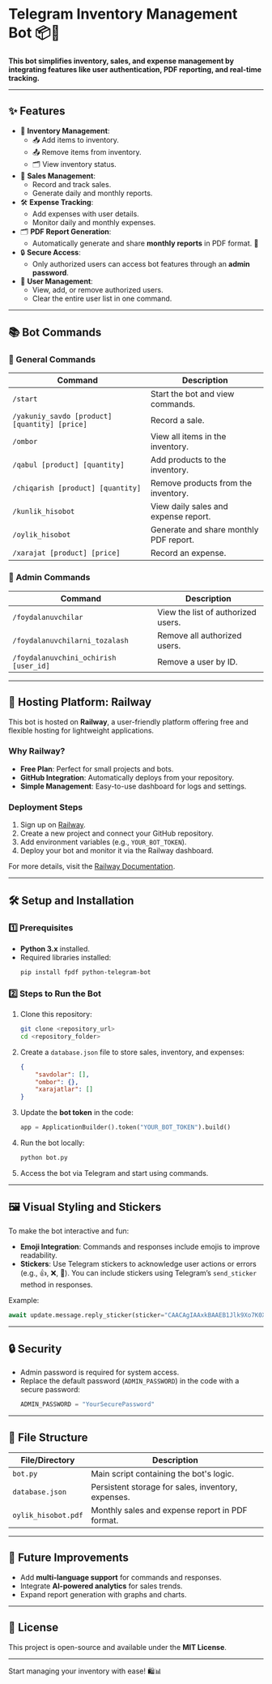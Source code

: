
# Telegram Inventory Management Bot 📦🤖

**This bot simplifies inventory, sales, and expense management by integrating features like user authentication, PDF reporting, and real-time tracking.** 

---

## ✨ Features
- 🛒 **Inventory Management**:
  - 📥 Add items to inventory.
  - 📤 Remove items from inventory.
  - 🗂 View inventory status.
- 💸 **Sales Management**:
  - Record and track sales.
  - Generate daily and monthly reports.
- 🛠️ **Expense Tracking**:
  - Add expenses with user details.
  - Monitor daily and monthly expenses.
- 🗂️ **PDF Report Generation**:
  - Automatically generate and share **monthly reports** in PDF format. 📝
- 🔒 **Secure Access**:
  - Only authorized users can access bot features through an **admin password**.
- 🤝 **User Management**:
  - View, add, or remove authorized users.
  - Clear the entire user list in one command.

---

## 📚 Bot Commands

### 👤 General Commands
| Command                          | Description                          |
|----------------------------------|--------------------------------------|
| `/start`                         | Start the bot and view commands.     |
| `/yakuniy_savdo [product] [quantity] [price]` | Record a sale.               |
| `/ombor`                         | View all items in the inventory.     |
| `/qabul [product] [quantity]`    | Add products to the inventory.       |
| `/chiqarish [product] [quantity]`| Remove products from the inventory.  |
| `/kunlik_hisobot`                | View daily sales and expense report. |
| `/oylik_hisobot`                 | Generate and share monthly PDF report. |
| `/xarajat [product] [price]`     | Record an expense.                   |

### 🔧 Admin Commands
| Command                          | Description                          |
|----------------------------------|--------------------------------------|
| `/foydalanuvchilar`              | View the list of authorized users.   |
| `/foydalanuvchilarni_tozalash`   | Remove all authorized users.         |
| `/foydalanuvchini_ochirish [user_id]` | Remove a user by ID.           |

---

## 🚀 Hosting Platform: Railway

This bot is hosted on **Railway**, a user-friendly platform offering free and flexible hosting for lightweight applications.

### Why Railway?
- **Free Plan**: Perfect for small projects and bots.
- **GitHub Integration**: Automatically deploys from your repository.
- **Simple Management**: Easy-to-use dashboard for logs and settings.

### Deployment Steps
1. Sign up on [Railway](https://railway.app/).
2. Create a new project and connect your GitHub repository.
3. Add environment variables (e.g., `YOUR_BOT_TOKEN`).
4. Deploy your bot and monitor it via the Railway dashboard.

For more details, visit the [Railway Documentation](https://railway.app/docs).

---

## 🛠 Setup and Installation

### 1️⃣ Prerequisites
- **Python 3.x** installed.
- Required libraries installed:
  ```bash
  pip install fpdf python-telegram-bot
  ```

### 2️⃣ Steps to Run the Bot
1. Clone this repository:
   ```bash
   git clone <repository_url>
   cd <repository_folder>
   ```

2. Create a `database.json` file to store sales, inventory, and expenses:
   ```json
   {
       "savdolar": [],
       "ombor": {},
       "xarajatlar": []
   }
   ```

3. Update the **bot token** in the code:
   ```python
   app = ApplicationBuilder().token("YOUR_BOT_TOKEN").build()
   ```

4. Run the bot locally:
   ```bash
   python bot.py
   ```

5. Access the bot via Telegram and start using commands.

---

## 🖼 Visual Styling and Stickers

To make the bot interactive and fun:
- **Emoji Integration**: Commands and responses include emojis to improve readability.
- **Stickers**: Use Telegram stickers to acknowledge user actions or errors (e.g., 👍, ❌, 🎉). You can include stickers using Telegram’s `send_sticker` method in responses.

Example:
```python
await update.message.reply_sticker(sticker="CAACAgIAAxkBAAEB1Jlk9Xo7K0X5...")
```

---

## 🔒 Security

- Admin password is required for system access.
- Replace the default password (`ADMIN_PASSWORD`) in the code with a secure password:
   ```python
   ADMIN_PASSWORD = "YourSecurePassword"
   ```

---

## 📁 File Structure

| File/Directory       | Description                                      |
|-----------------------|--------------------------------------------------|
| `bot.py`             | Main script containing the bot's logic.          |
| `database.json`      | Persistent storage for sales, inventory, expenses. |
| `oylik_hisobot.pdf`  | Monthly sales and expense report in PDF format.  |

---

## 🌟 Future Improvements
- Add **multi-language support** for commands and responses.
- Integrate **AI-powered analytics** for sales trends.
- Expand report generation with graphs and charts.

---

## 📄 License
This project is open-source and available under the **MIT License**.

---

Start managing your inventory with ease! 🛍️📊
